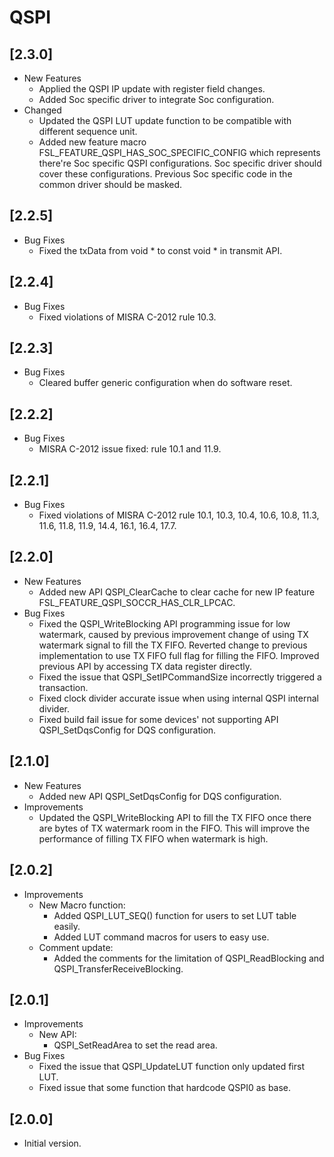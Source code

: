 # QSPI

## [2.3.0]

- New Features
  - Applied the QSPI IP update with register field changes.
  - Added Soc specific driver to integrate Soc configuration.
- Changed
  - Updated the QSPI LUT update function to be compatible with different sequence unit.
  - Added new feature macro FSL_FEATURE_QSPI_HAS_SOC_SPECIFIC_CONFIG which represents there're Soc specific QSPI configurations.
    Soc specific driver should cover these configurations. Previous Soc specific code in the common driver should be masked.

## [2.2.5]

- Bug Fixes
  - Fixed the txData from void * to const void * in transmit API.

## [2.2.4]

- Bug Fixes
  - Fixed violations of MISRA C-2012 rule 10.3.

## [2.2.3]

- Bug Fixes
  - Cleared buffer generic configuration when do software reset.

## [2.2.2]

- Bug Fixes
  - MISRA C-2012 issue fixed: rule 10.1 and 11.9.

## [2.2.1]

- Bug Fixes
  - Fixed violations of MISRA C-2012 rule 10.1, 10.3, 10.4, 10.6, 10.8, 11.3, 11.6, 11.8, 11.9, 14.4, 16.1, 16.4, 17.7.

## [2.2.0]

- New Features
  - Added new API QSPI_ClearCache to clear cache for new IP feature FSL_FEATURE_QSPI_SOCCR_HAS_CLR_LPCAC.
- Bug Fixes
  - Fixed the QSPI_WriteBlocking API programming issue for low watermark, caused by previous improvement change of
    using TX watermark signal to fill the TX FIFO. Reverted change to previous implementation to use TX FIFO full
    flag for filling the FIFO. Improved previous API by accessing TX data register directly.
  - Fixed the issue that QSPI_SetIPCommandSize incorrectly triggered a transaction.
  - Fixed clock divider accurate issue when using internal QSPI internal divider.
  - Fixed build fail issue for some devices' not supporting API QSPI_SetDqsConfig for DQS configuration.

## [2.1.0]

- New Features
  - Added new API QSPI_SetDqsConfig for DQS configuration.
- Improvements
  - Updated the QSPI_WriteBlocking API to fill the TX FIFO once there are bytes of TX watermark room in the FIFO.
    This will improve the performance of filling TX FIFO when watermark is high.

## [2.0.2]

- Improvements
  - New Macro function:
    - Added QSPI_LUT_SEQ() function for users to set LUT table easily.
    - Added LUT command macros for users to easy use.
  - Comment update:
    - Added the comments for the limitation of QSPI_ReadBlocking and QSPI_TransferReceiveBlocking.

## [2.0.1]

- Improvements
  - New API:
    - QSPI_SetReadArea to set the read area.
- Bug Fixes
  - Fixed the issue that QSPI_UpdateLUT function only updated first LUT.
  - Fixed issue that some function that hardcode QSPI0 as base.

## [2.0.0]

- Initial version.
